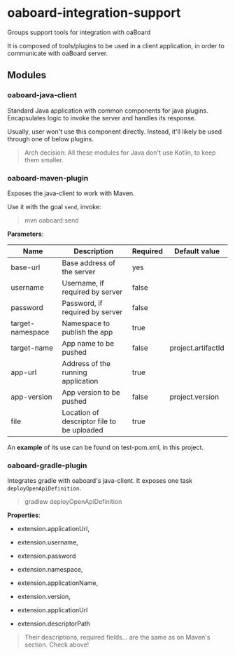 # oaboard-integration-support

Groups support tools for integration with oaBoard

It is composed of tools/plugins to be used in a client application, in order to communicate with oaBoard server.  

## Modules

### oaboard-java-client

Standard Java application with common components for java plugins. 
Encapsulates logic to invoke the server and handles its response.

Usually, user won't use this component directly. Instead, it'll likely be used through one of below plugins.

> Arch decision: All these modules for Java don't use Kotlin, to keep them smaller.

### oaboard-maven-plugin

Exposes the java-client to work with Maven.  

Use it with the goal `send`, invoke:

> mvn oaboard:send

**Parameters**:  


|    Name       | Description                     | Required      | Default value | 
|---|------|---|---|
|    base-url   | Base address of the server      |     yes       | |
|    username   | Username, if required by server |    false      | |
|    password   | Password, if required by server |    false      | |
|    target-namespace   | Namespace to publish the app |    true      | |
|    target-name   | App name to be pushed |    false      |  project.artifactId |
|    app-url   | Address of the running application |    true      | |  
|    app-version   | App version to be pushed |    false      |  project.version |  
|    file   | Location of descriptor file to be uploaded |    true      | |  

An **example** of its use can be found on test-pom.xml, in this project.

### oaboard-gradle-plugin

Integrates gradle with oaboard's java-client. 
It exposes one task `deployOpenApiDefinition`.

> gradlew deployOpenApiDefinition

**Properties**:

* extension.applicationUrl,
* extension.username, 
* extension.password
* extension.namespace,

* extension.applicationName, 
* extension.version,
* extension.applicationUrl

* extension.descriptorPath

> Their descriptions, required fields... are the same as on Maven's section. Check above!
 
 

